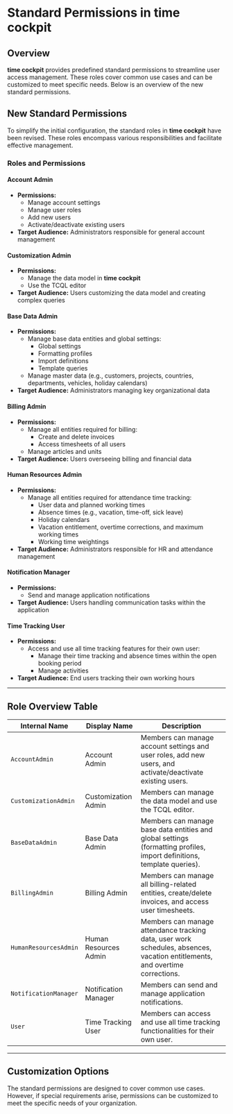 # Standard Permissions in time cockpit

## Overview

**time cockpit** provides predefined standard permissions to streamline user access management. These roles cover common use cases and can be customized to meet specific needs. Below is an overview of the new standard permissions.

## New Standard Permissions

To simplify the initial configuration, the standard roles in **time cockpit** have been revised. These roles encompass various responsibilities and facilitate effective management.

### Roles and Permissions

#### **Account Admin**
- **Permissions:** 
  - Manage account settings
  - Manage user roles
  - Add new users
  - Activate/deactivate existing users
- **Target Audience:** Administrators responsible for general account management

#### **Customization Admin**
- **Permissions:** 
  - Manage the data model in **time cockpit**
  - Use the TCQL editor
- **Target Audience:** Users customizing the data model and creating complex queries

#### **Base Data Admin**
- **Permissions:** 
  - Manage base data entities and global settings:
    - Global settings
    - Formatting profiles
    - Import definitions
    - Template queries
  - Manage master data (e.g., customers, projects, countries, departments, vehicles, holiday calendars)
- **Target Audience:** Administrators managing key organizational data

#### **Billing Admin**
- **Permissions:** 
  - Manage all entities required for billing:
    - Create and delete invoices
    - Access timesheets of all users
  - Manage articles and units
- **Target Audience:** Users overseeing billing and financial data

#### **Human Resources Admin**
- **Permissions:** 
  - Manage all entities required for attendance time tracking:
    - User data and planned working times
    - Absence times (e.g., vacation, time-off, sick leave)
    - Holiday calendars
    - Vacation entitlement, overtime corrections, and maximum working times
    - Working time weightings
- **Target Audience:** Administrators responsible for HR and attendance management

#### **Notification Manager**
- **Permissions:** 
  - Send and manage application notifications
- **Target Audience:** Users handling communication tasks within the application

#### **Time Tracking User**
- **Permissions:** 
  - Access and use all time tracking features for their own user:
    - Manage their time tracking and absence times within the open booking period
    - Manage activities
- **Target Audience:** End users tracking their own working hours

---

## Role Overview Table

| **Internal Name**        | **Display Name**           | **Description**                                                                                     |
|---------------------------|----------------------------|-----------------------------------------------------------------------------------------------------|
| `AccountAdmin`            | Account Admin             | Members can manage account settings and user roles, add new users, and activate/deactivate existing users. |
| `CustomizationAdmin`      | Customization Admin       | Members can manage the data model and use the TCQL editor.                                         |
| `BaseDataAdmin`           | Base Data Admin           | Members can manage base data entities and global settings (formatting profiles, import definitions, template queries). |
| `BillingAdmin`            | Billing Admin             | Members can manage all billing-related entities, create/delete invoices, and access user timesheets. |
| `HumanResourcesAdmin`     | Human Resources Admin     | Members can manage attendance tracking data, user work schedules, absences, vacation entitlements, and overtime corrections. |
| `NotificationManager`     | Notification Manager      | Members can send and manage application notifications.                                             |
| `User`                    | Time Tracking User        | Members can access and use all time tracking functionalities for their own user.                   |

---

## Customization Options

The standard permissions are designed to cover common use cases. However, if special requirements arise, permissions can be customized to meet the specific needs of your organization.